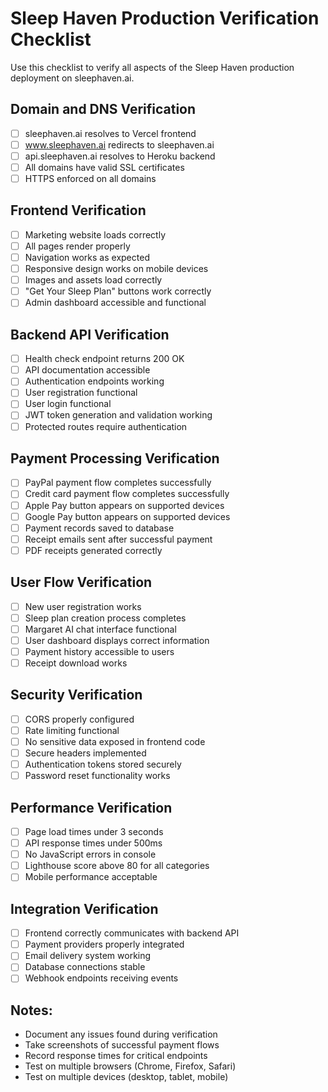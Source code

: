 # Sleep Haven Production Verification Checklist

Use this checklist to verify all aspects of the Sleep Haven production deployment on sleephaven.ai.

## Domain and DNS Verification
- [ ] sleephaven.ai resolves to Vercel frontend
- [ ] www.sleephaven.ai redirects to sleephaven.ai
- [ ] api.sleephaven.ai resolves to Heroku backend
- [ ] All domains have valid SSL certificates
- [ ] HTTPS enforced on all domains

## Frontend Verification
- [ ] Marketing website loads correctly
- [ ] All pages render properly
- [ ] Navigation works as expected
- [ ] Responsive design works on mobile devices
- [ ] Images and assets load correctly
- [ ] "Get Your Sleep Plan" buttons work correctly
- [ ] Admin dashboard accessible and functional

## Backend API Verification
- [ ] Health check endpoint returns 200 OK
- [ ] API documentation accessible
- [ ] Authentication endpoints working
- [ ] User registration functional
- [ ] User login functional
- [ ] JWT token generation and validation working
- [ ] Protected routes require authentication

## Payment Processing Verification
- [ ] PayPal payment flow completes successfully
- [ ] Credit card payment flow completes successfully
- [ ] Apple Pay button appears on supported devices
- [ ] Google Pay button appears on supported devices
- [ ] Payment records saved to database
- [ ] Receipt emails sent after successful payment
- [ ] PDF receipts generated correctly

## User Flow Verification
- [ ] New user registration works
- [ ] Sleep plan creation process completes
- [ ] Margaret AI chat interface functional
- [ ] User dashboard displays correct information
- [ ] Payment history accessible to users
- [ ] Receipt download works

## Security Verification
- [ ] CORS properly configured
- [ ] Rate limiting functional
- [ ] No sensitive data exposed in frontend code
- [ ] Secure headers implemented
- [ ] Authentication tokens stored securely
- [ ] Password reset functionality works

## Performance Verification
- [ ] Page load times under 3 seconds
- [ ] API response times under 500ms
- [ ] No JavaScript errors in console
- [ ] Lighthouse score above 80 for all categories
- [ ] Mobile performance acceptable

## Integration Verification
- [ ] Frontend correctly communicates with backend API
- [ ] Payment providers properly integrated
- [ ] Email delivery system working
- [ ] Database connections stable
- [ ] Webhook endpoints receiving events

## Notes:
- Document any issues found during verification
- Take screenshots of successful payment flows
- Record response times for critical endpoints
- Test on multiple browsers (Chrome, Firefox, Safari)
- Test on multiple devices (desktop, tablet, mobile)
